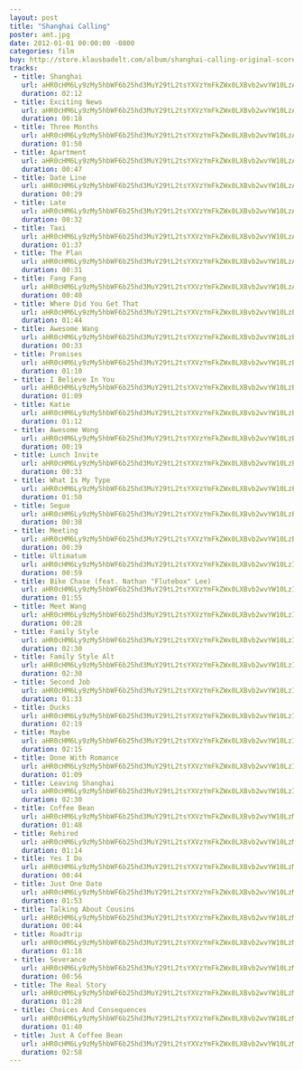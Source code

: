```yaml
---
layout: post
title: "Shanghai Calling"
poster: amt.jpg
date: 2012-01-01 00:00:00 -0800
categories: film
buy: http://store.klausbadelt.com/album/shanghai-calling-original-score
tracks:
 - title: Shanghai
   url: aHR0cHM6Ly9zMy5hbWF6b25hd3MuY29tL2tsYXVzYmFkZWx0LXBvb2wvYW10LzAxIFNoYW5naGFpLm1wMw==
   duration: 02:12
 - title: Exciting News
   url: aHR0cHM6Ly9zMy5hbWF6b25hd3MuY29tL2tsYXVzYmFkZWx0LXBvb2wvYW10LzAyIEV4Y2l0aW5nIE5ld3MubXAz
   duration: 00:18
 - title: Three Months
   url: aHR0cHM6Ly9zMy5hbWF6b25hd3MuY29tL2tsYXVzYmFkZWx0LXBvb2wvYW10LzAzIFRocmVlIE1vbnRocy5tcDM=
   duration: 01:50
 - title: Apartment
   url: aHR0cHM6Ly9zMy5hbWF6b25hd3MuY29tL2tsYXVzYmFkZWx0LXBvb2wvYW10LzA0IEFwYXJ0bWVudC5tcDM=
   duration: 00:47
 - title: Date Line
   url: aHR0cHM6Ly9zMy5hbWF6b25hd3MuY29tL2tsYXVzYmFkZWx0LXBvb2wvYW10LzA1IERhdGUgTGluZS5tcDM=
   duration: 00:29
 - title: Late
   url: aHR0cHM6Ly9zMy5hbWF6b25hd3MuY29tL2tsYXVzYmFkZWx0LXBvb2wvYW10LzA2IDYgTGF0ZS5tcDM=
   duration: 00:32
 - title: Taxi
   url: aHR0cHM6Ly9zMy5hbWF6b25hd3MuY29tL2tsYXVzYmFkZWx0LXBvb2wvYW10LzA3IDcgVGF4aS5tcDM=
   duration: 01:37
 - title: The Plan
   url: aHR0cHM6Ly9zMy5hbWF6b25hd3MuY29tL2tsYXVzYmFkZWx0LXBvb2wvYW10LzA4IDggVGhlIFBsYW4ubXAz
   duration: 00:31
 - title: Fang Fang
   url: aHR0cHM6Ly9zMy5hbWF6b25hd3MuY29tL2tsYXVzYmFkZWx0LXBvb2wvYW10LzA5IDkgRmFuZyBGYW5nLm1wMw==
   duration: 00:40
 - title: Where Did You Get That
   url: aHR0cHM6Ly9zMy5hbWF6b25hd3MuY29tL2tsYXVzYmFkZWx0LXBvb2wvYW10LzEwIDEwIFdoZXJlIERpZCBZb3UgR2V0IFRoYXQubXAz
   duration: 01:44
 - title: Awesome Wang
   url: aHR0cHM6Ly9zMy5hbWF6b25hd3MuY29tL2tsYXVzYmFkZWx0LXBvb2wvYW10LzExIDExIEF3ZXNvbWUgV2FuZy5tcDM=
   duration: 00:33
 - title: Promises
   url: aHR0cHM6Ly9zMy5hbWF6b25hd3MuY29tL2tsYXVzYmFkZWx0LXBvb2wvYW10LzEyIDEyIFByb21pc2VzLm1wMw==
   duration: 01:10
 - title: I Believe In You
   url: aHR0cHM6Ly9zMy5hbWF6b25hd3MuY29tL2tsYXVzYmFkZWx0LXBvb2wvYW10LzEzIDEzIEkgQmVsaWV2ZSBJbiBZb3UubXAz
   duration: 01:09
 - title: Katie
   url: aHR0cHM6Ly9zMy5hbWF6b25hd3MuY29tL2tsYXVzYmFkZWx0LXBvb2wvYW10LzE0IDE0IEthdGllLm1wMw==
   duration: 01:12
 - title: Awesome Wong
   url: aHR0cHM6Ly9zMy5hbWF6b25hd3MuY29tL2tsYXVzYmFkZWx0LXBvb2wvYW10LzE1IDE1IEF3ZXNvbWUgV29uZy5tcDM=
   duration: 00:19
 - title: Lunch Invite
   url: aHR0cHM6Ly9zMy5hbWF6b25hd3MuY29tL2tsYXVzYmFkZWx0LXBvb2wvYW10LzE2IDE2IEx1bmNoIEludml0ZS5tcDM=
   duration: 00:33
 - title: What Is My Type
   url: aHR0cHM6Ly9zMy5hbWF6b25hd3MuY29tL2tsYXVzYmFkZWx0LXBvb2wvYW10LzE3IDE3IFdoYXQgSXMgTXkgVHlwZS5tcDM=
   duration: 01:50
 - title: Segue
   url: aHR0cHM6Ly9zMy5hbWF6b25hd3MuY29tL2tsYXVzYmFkZWx0LXBvb2wvYW10LzE4IDE4IFNlZ3VlLm1wMw==
   duration: 00:38
 - title: Meeting
   url: aHR0cHM6Ly9zMy5hbWF6b25hd3MuY29tL2tsYXVzYmFkZWx0LXBvb2wvYW10LzE5IDE5IE1lZXRpbmcubXAz
   duration: 00:39
 - title: Ultimatum
   url: aHR0cHM6Ly9zMy5hbWF6b25hd3MuY29tL2tsYXVzYmFkZWx0LXBvb2wvYW10LzIwIDIwIFVsdGltYXR1bS5tcDM=
   duration: 00:59
 - title: Bike Chase (feat. Nathan "Flutebox" Lee)
   url: aHR0cHM6Ly9zMy5hbWF6b25hd3MuY29tL2tsYXVzYmFkZWx0LXBvb2wvYW10LzIxIDIxIEJpa2UgQ2hhc2UgKGZlYXQuIE5hdGhhbiBfRmx1dGVib3hfIExlZSkubXAz
   duration: 01:55
 - title: Meet Wang
   url: aHR0cHM6Ly9zMy5hbWF6b25hd3MuY29tL2tsYXVzYmFkZWx0LXBvb2wvYW10LzIyIDIyIE1lZXQgV2FuZy5tcDM=
   duration: 00:28
 - title: Family Style
   url: aHR0cHM6Ly9zMy5hbWF6b25hd3MuY29tL2tsYXVzYmFkZWx0LXBvb2wvYW10LzIzIDIzIEZhbWlseSBTdHlsZS5tcDM=
   duration: 02:30
 - title: Family Style Alt
   url: aHR0cHM6Ly9zMy5hbWF6b25hd3MuY29tL2tsYXVzYmFkZWx0LXBvb2wvYW10LzI0IDI0IEZhbWlseSBTdHlsZSBBbHQubXAz
   duration: 02:30
 - title: Second Job
   url: aHR0cHM6Ly9zMy5hbWF6b25hd3MuY29tL2tsYXVzYmFkZWx0LXBvb2wvYW10LzI1IDI1IFNlY29uZCBKb2IubXAz
   duration: 01:33
 - title: Ducks
   url: aHR0cHM6Ly9zMy5hbWF6b25hd3MuY29tL2tsYXVzYmFkZWx0LXBvb2wvYW10LzI2IDI2IER1Y2tzLm1wMw==
   duration: 02:19
 - title: Maybe
   url: aHR0cHM6Ly9zMy5hbWF6b25hd3MuY29tL2tsYXVzYmFkZWx0LXBvb2wvYW10LzI3IDI3IE1heWJlLm1wMw==
   duration: 02:15
 - title: Done With Romance
   url: aHR0cHM6Ly9zMy5hbWF6b25hd3MuY29tL2tsYXVzYmFkZWx0LXBvb2wvYW10LzI4IDI4IERvbmUgV2l0aCBSb21hbmNlLm1wMw==
   duration: 01:09
 - title: Leaving Shanghai
   url: aHR0cHM6Ly9zMy5hbWF6b25hd3MuY29tL2tsYXVzYmFkZWx0LXBvb2wvYW10LzI5IDI5IExlYXZpbmcgU2hhbmdoYWkubXAz
   duration: 02:30
 - title: Coffee Bean
   url: aHR0cHM6Ly9zMy5hbWF6b25hd3MuY29tL2tsYXVzYmFkZWx0LXBvb2wvYW10LzMwIDMwIENvZmZlZSBCZWFuLm1wMw==
   duration: 01:48
 - title: Rehired
   url: aHR0cHM6Ly9zMy5hbWF6b25hd3MuY29tL2tsYXVzYmFkZWx0LXBvb2wvYW10LzMxIDMxIFJlaGlyZWQubXAz
   duration: 01:14
 - title: Yes I Do
   url: aHR0cHM6Ly9zMy5hbWF6b25hd3MuY29tL2tsYXVzYmFkZWx0LXBvb2wvYW10LzMyIDMyIFllcyBJIERvLm1wMw==
   duration: 00:44
 - title: Just One Date
   url: aHR0cHM6Ly9zMy5hbWF6b25hd3MuY29tL2tsYXVzYmFkZWx0LXBvb2wvYW10LzMzIDMzIEp1c3QgT25lIERhdGUubXAz
   duration: 01:53
 - title: Talking About Cousins
   url: aHR0cHM6Ly9zMy5hbWF6b25hd3MuY29tL2tsYXVzYmFkZWx0LXBvb2wvYW10LzM0IDM0IFRhbGtpbmcgQWJvdXQgQ291c2lucy5tcDM=
   duration: 00:44
 - title: Roadtrip
   url: aHR0cHM6Ly9zMy5hbWF6b25hd3MuY29tL2tsYXVzYmFkZWx0LXBvb2wvYW10LzM1IDM1IFJvYWR0cmlwLm1wMw==
   duration: 01:18
 - title: Severance
   url: aHR0cHM6Ly9zMy5hbWF6b25hd3MuY29tL2tsYXVzYmFkZWx0LXBvb2wvYW10LzM2IDM2IFNldmVyYW5jZS5tcDM=
   duration: 00:56
 - title: The Real Story
   url: aHR0cHM6Ly9zMy5hbWF6b25hd3MuY29tL2tsYXVzYmFkZWx0LXBvb2wvYW10LzM3IDM3IFRoZSBSZWFsIFN0b3J5Lm1wMw==
   duration: 01:28
 - title: Choices And Consequences
   url: aHR0cHM6Ly9zMy5hbWF6b25hd3MuY29tL2tsYXVzYmFkZWx0LXBvb2wvYW10LzM4IDM4IENob2ljZXMgQW5kIENvbnNlcXVlbmNlcy5tcDM=
   duration: 01:40
 - title: Just A Coffee Bean
   url: aHR0cHM6Ly9zMy5hbWF6b25hd3MuY29tL2tsYXVzYmFkZWx0LXBvb2wvYW10LzM5IDM5IEp1c3QgQSBDb2ZmZWUgQmVhbi5tcDM=
   duration: 02:58
---
```

